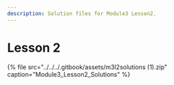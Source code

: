 ```yaml
---
description: Solution files for Module3 Lesson2.
---
```


# Lesson 2

{% file src="../../../.gitbook/assets/m3l2solutions \(1\).zip" caption="Module3\_Lesson2\_Solutions" %}

 

